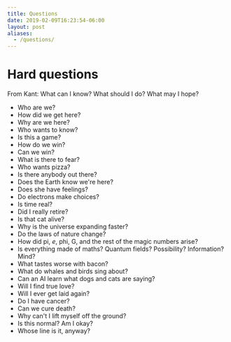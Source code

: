 ```yaml
---
title: Questions
date: 2019-02-09T16:23:54-06:00
layout: post
aliases:
  - /questions/
---
```


# Hard questions

From Kant:
What can I know?
What should I do?
What may I hope?

- Who are we?
- How did we get here?
- Why are we here?
- Who wants to know?
- Is this a game?
- How do we win?
- Can we win?
- What is there to fear?
- Who wants pizza?
- Is there anybody out there?
- Does the Earth know we're here?
- Does she have feelings?
- Do electrons make choices?
- Is time real?
- Did I really retire?
- Is that cat alive?
- Why is the universe expanding faster?
- Do the laws of nature change?
- How did pi, *e*, phi, G, and the rest of the magic numbers arise?
- Is everything made of maths? Quantum fields? Possibility? Information? Mind?
- What tastes worse with bacon?
- What do whales and birds sing about?
- Can an AI learn what dogs and cats are saying?
- Will I find true love?
- Will I ever get laid again?
- Do I have cancer?
- Can we cure death?
- Why can't I lift myself off the ground?
- Is this normal? Am I okay?
- Whose line is it, anyway?
